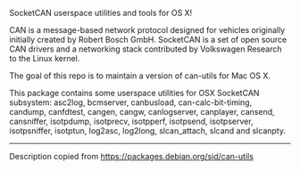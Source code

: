SocketCAN userspace utilities and tools for OS X!

CAN is a message-based network protocol designed for vehicles
originally initially created by Robert Bosch GmbH. SocketCAN is a set
of open source CAN drivers and a networking stack contributed by
Volkswagen Research to the Linux kernel.  

The goal of this repo is to maintain a version of can-utils for Mac OS X.

This package contains some userspace utilities for OSX SocketCAN
subsystem: asc2log, bcmserver, canbusload, can-calc-bit-timing,
candump, canfdtest, cangen, cangw, canlogserver, canplayer, cansend,
cansniffer, isotpdump, isotprecv, isotpperf, isotpsend, isotpserver,
isotpsniffer, isotptun, log2asc, log2long, slcan_attach, slcand and
slcanpty.

---

Description copied from https://packages.debian.org/sid/can-utils
